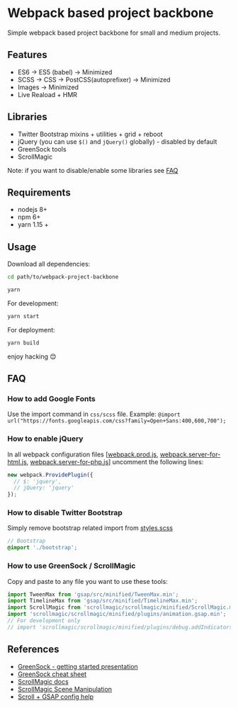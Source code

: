 # Webpack based project backbone

Simple webpack based project backbone for small and medium projects.

## Features

- ES6 -> ES5 (babel) -> Minimized
- SCSS -> CSS -> PostCSS(autoprefixer) -> Minimized
- Images -> Minimized
- Live Reaload + HMR

## Libraries

- Twitter Bootstrap mixins + utilities + grid + reboot
- jQuery (you can use `$()` and `jQuery()` globally) - disabled by default
- GreenSock tools
- ScrollMagic

Note: if you want to disable/enable some libraries see [FAQ](https://github.com/dmitriyaa/webpack-project-backbone#faq)

## Requirements

- nodejs 8+
- npm 6+
- yarn 1.15 +

## Usage

Download all dependencies:

```bash
cd path/to/webpack-project-backbone
```

```bash
yarn
```

For development:

```bash
yarn start
```

For deployment:

```bash
yarn build
```

enjoy hacking 😊

## FAQ

### How to add Google Fonts

Use the import command in `css/scss` file.
Example: `@import url("https://fonts.googleapis.com/css?family=Open+Sans:400,600,700");`

### How to enable jQuery

In all webpack configuration files [[webpack.prod.js](./webpack.prod.js), [webpack.server-for-html.js](./webpack.server-for-html.js), [webpack.server-for-php.js](./webpack.server-for-php.js)] uncomment the following lines:

```js
new webpack.ProvidePlugin({
  // $: 'jquery',
  // jQuery: 'jquery'
});
```

### How to disable Twitter Bootstrap

Simply remove bootstrap related import from [styles.scss](./src/styles.scss)

```scss
// Bootstrap
@import './bootstrap';
```

### How to use GreenSock / ScrollMagic

Copy and paste to any file you want to use these tools:

```js
import TweenMax from 'gsap/src/minified/TweenMax.min';
import TimelineMax from 'gsap/src/minified/TimelineMax.min';
import ScrollMagic from 'scrollmagic/scrollmagic/minified/ScrollMagic.min';
import 'scrollmagic/scrollmagic/minified/plugins/animation.gsap.min';
// For development only
// import 'scrollmagic/scrollmagic/minified/plugins/debug.addIndicators.min';
```

## References

- [GreenSock - getting started presentation](https://greensock.com/jump-start-js)
- [GreenSock cheat sheet](https://ihatetomatoes.net/greensock-cheat-sheet/)
- [ScrollMagic docs](https://github.com/janpaepke/ScrollMagic/wiki/Getting-Started-:-How-to-use-ScrollMagic)
- [ScrollMagic Scene Manipulation](http://scrollmagic.io/examples/basic/scene_manipulation.html)
- [Scroll + GSAP config help](https://www.grzegorowski.com/scrollmagic-setup-for-webpack-commonjs/)
